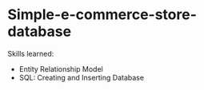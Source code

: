 # Simple-e-commerce-store-database

Skills learned:
- Entity Relationship Model
- SQL: Creating and Inserting Database
